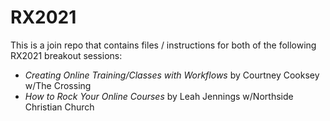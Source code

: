 # RX2021
This is a join repo that contains files / instructions for both of the following RX2021 breakout sessions:

- _Creating Online Training/Classes with Workflows_ by Courtney Cooksey w/The Crossing
- _How to Rock Your Online Courses_ by Leah Jennings w/Northside Christian Church
